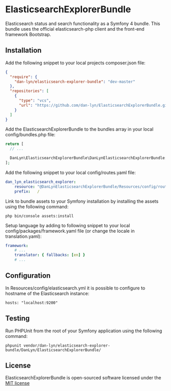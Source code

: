 # ElasticsearchExplorerBundle
Elasticsearch status and search functionality as a Symfony 4 bundle. This bundle uses the official elasticsearch-php client and the front-end framework Bootstrap.

## Installation
Add the following snippet to your local projects composer.json file:
```json
{
  "require": {
    "dan-lyn/elasticsearch-explorer-bundle": "dev-master"
  },
  "repositories": [
    {
      "type": "vcs",
      "url": "https://github.com/dan-lyn/ElasticsearchExplorerBundle.git"
    }
  ]
}
```

Add the ElasticsearchExplorerBundle to the bundles array in your local config/bundles.php file:
```php
return [
  // ...

  DanLyn\ElasticsearchExplorerBundle\DanLynElasticsearchExplorerBundle::class => ['all' => true],
];
```

Add the following snippet to your local config/routes.yaml file:
```yaml
dan_lyn_elasticsearch_explorer:
    resource: "@DanLynElasticsearchExplorerBundle/Resources/config/routing.yml"
    prefix:   /
```

Link to bundle assets to your Symfony installation by installing the assets using the following command:
```
php bin/console assets:install
```

Setup language by adding to following snippet to your local config/packages/framework.yaml file (or change the locale in translation.yaml):
```yaml
framework:
    # ...
    translator: { fallbacks: [en] }
    # ...
```

## Configuration

In Resources/config/elasticsearch.yml it is possible to configure to hostname of the Elasticsearch instance:
```
hosts: "localhost:9200"
```

## Testing
Run PHPUnit from the root of your Symfony application using the following command:
```
phpunit vendor/dan-lyn/elasticsearch-explorer-bundle/DanLyn/ElasticsearchExplorerBundle/
```

## License

ElasticsearchExplorerBundle is open-sourced software licensed under the [MIT license](http://opensource.org/licenses/MIT)
